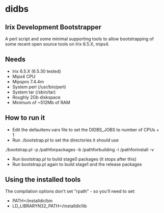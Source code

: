# didbs

## Irix Development Bootstrapper

A perl script and some minimal supporting tools to allow bootstrapping of some recent open source tools on Irix 6.5.X, mips4.
## Needs

* Irix 6.5.X (6.5.30 tested)
* Mips4 CPU
* Mipspro 7.4.4m
* System perl (/usr/bin/perl)
* System tar (/sbin/tar)
* Roughly 2Gb diskspace
* Minimum of ~512Mb of RAM

## How to run it

* Edit the defaultenv.vars file to set the DIDBS_JOBS to number of CPUs + 1
* Run ./bootstrap.pl to set the directories it should use

./bootstrap.pl -p /pathforpackages -b /pathforbuilding -i /pathforinstall -v

* Run bootstrap.pl to build stage0 packages (it stops after this)
* Run bootstrap.pl again to build stage1 and the release packages

## Using the installed tools

The compilation options don't set "rpath" - so you'll need to set:

* PATH=/installdir/bin
* LD_LIBRARYN32_PATH=/installdir/lib
